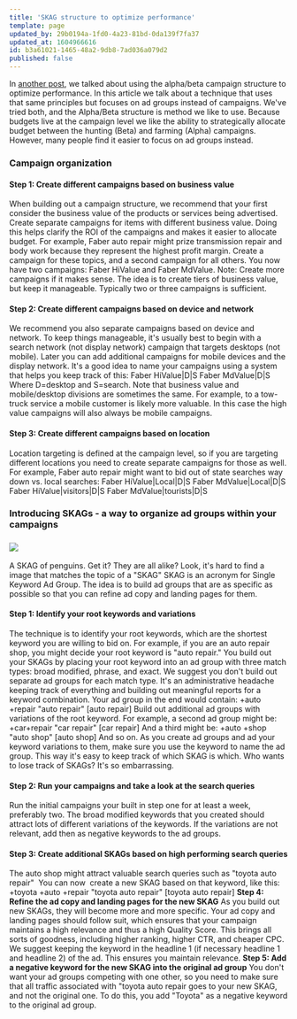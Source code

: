 ```yaml
---
title: 'SKAG structure to optimize performance'
template: page
updated_by: 29b0194a-1fd0-4a23-81bd-0da139f7fa37
updated_at: 1604966616
id: b3a61021-1465-48a2-9db8-7ad036a079d2
published: false
---
```

In [another post](https://blog.adfury.io/blog/alpha-beta-campaigns/), we talked about using the alpha/beta campaign structure to optimize performance. In this article we talk about a technique that uses that same principles but focuses on ad groups instead of campaigns. We've tried both, and the Alpha/Beta structure is method we like to use. Because budgets live at the campaign level we like the ability to strategically allocate budget between the hunting (Beta) and farming (Alpha) campaigns. However, many people find it easier to focus on ad groups instead.

### Campaign organization

#### Step 1: Create different campaigns based on business value

When building out a campaign structure, we recommend that your first consider the business value of the products or services being advertised. Create separate campaigns for items with different business value. Doing this helps clarify the ROI of the campaigns and makes it easier to allocate budget. For example, Faber auto repair might prize transmission repair and body work because they represent the highest profit margin. Create a campaign for these topics, and a second campaign for all others. You now have two campaigns: Faber HiValue and Faber MdValue. Note: Create more campaigns if it makes sense. The idea is to create tiers of business value, but keep it manageable. Typically two or three campaigns is sufficient.

#### Step 2: Create different campaigns based on device and network

We recommend you also separate campaigns based on device and network. To keep things manageable, it's usually best to begin with a search network (not display network) campaign that targets desktops (not mobile). Later you can add additional campaigns for mobile devices and the display network. It's a good idea to name your campaigns using a system that helps you keep track of this: Faber HiValue|D|S Faber MdValue|D|S Where D=desktop and S=search. Note that business value and mobile/desktop divisions are sometimes the same. For example, to a tow-truck service a mobile customer is likely more valuable. In this case the high value campaigns will also always be mobile campaigns.

#### Step 3: Create different campaigns based on location

Location targeting is defined at the campaign level, so if you are targeting different locations you need to create separate campaigns for those as well. For example, Faber auto repair might want to bid out of state searches way down vs. local searches: Faber HiValue|Local|D|S Faber MdValue|Local|D|S Faber HiValue|visitors|D|S Faber MdValue|tourists|D|S

### Introducing SKAGs - a way to organize ad groups within your campaigns

### ![](https://blog.adfury.io/wp-content/uploads/penguin.jpeg)

A SKAG of penguins. Get it? They are all alike? Look, it's hard to find a image that matches the topic of a "SKAG" SKAG is an acronym for Single Keyword Ad Group. The idea is to build ad groups that are as specific as possible so that you can refine ad copy and landing pages for them.

#### Step 1: Identify your root keywords and variations

The technique is to identify your root keywords, which are the shortest keyword you are willing to bid on. For example, if you are an auto repair shop, you might decide your root keyword is "auto repair." You build out your SKAGs by placing your root keyword into an ad group with three match types: broad modified, phrase, and exact. We suggest you don't build out separate ad groups for each match type. It's an administrative headache keeping track of everything and building out meaningful reports for a keyword combination. Your ad group in the end would contain: +auto +repair "auto repair" [auto repair] Build out additional ad groups with variations of the root keyword. For example, a second ad group might be: +car+repair "car repair" [car repair] And a third might be: +auto +shop "auto shop" [auto shop] And so on. As you create ad groups and ad your keyword variations to them, make sure you use the keyword to name the ad group. This way it's easy to keep track of which SKAG is which. Who wants to lose track of SKAGs? It's so embarrassing.

#### Step 2: Run your campaigns and take a look at the search queries

Run the initial campaigns your built in step one for at least a week, preferably two. The broad modified keywords that you created should attract lots of different variations of the keywords. If the variations are not relevant, add then as negative keywords to the ad groups.

#### Step 3: Create additional SKAGs based on high performing search queries

The auto shop might attract valuable search queries such as "toyota auto repair"  You can now  create a new SKAG based on that keyword, like this: +toyota +auto +repair "toyota auto repair" [toyota auto repair] **Step 4: Refine the ad copy and landing pages for the new SKAG** As you build out new SKAGs, they will become more and more specific. Your ad copy and landing pages should follow suit, which ensures that your campaign maintains a high relevance and thus a high Quality Score. This brings all sorts of goodness, including higher ranking, higher CTR, and cheaper CPC. We suggest keeping the keyword in the headline 1 (if necessary headline 1 and headline 2) of the ad. This ensures you maintain relevance. **Step 5: Add a negative keyword for the new SKAG into the original ad group** You don't want your ad groups competing with one other, so you need to make sure that all traffic associated with "toyota auto repair goes to your new SKAG, and not the original one. To do this, you add "Toyota" as a negative keyword to the original ad group.